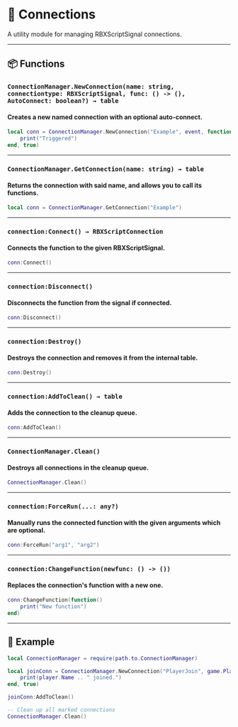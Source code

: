 
# 🔌 Connections

A utility module for managing RBXScriptSignal connections.

---

## 📦 Functions

### `ConnectionManager.NewConnection(name: string, connectiontype: RBXScriptSignal, func: () -> (), AutoConnect: boolean?) → table`
#### Creates a new named connection with an optional auto-connect.
```lua
local conn = ConnectionManager.NewConnection("Example", event, function()
	print("Triggered")
end, true)
````

---

### `ConnectionManager.GetConnection(name: string) → table`

#### Returns the connection with said name, and allows you to call its functions.

```lua
local conn = ConnectionManager.GetConnection("Example")
```

---

### `connection:Connect() → RBXScriptConnection`

#### Connects the function to the given RBXScriptSignal.

```lua
conn:Connect()
```

---

### `connection:Disconnect()`

#### Disconnects the function from the signal if connected.

```lua
conn:Disconnect()
```

---

### `connection:Destroy()`

#### Destroys the connection and removes it from the internal table.

```lua
conn:Destroy()
```

---

### `connection:AddToClean() → table`

#### Adds the connection to the cleanup queue.

```lua
conn:AddToClean()
```

---

### `ConnectionManager.Clean()`

#### Destroys all connections in the cleanup queue.

```lua
ConnectionManager.Clean()
```

---

### `connection:ForceRun(...: any?)`

#### Manually runs the connected function with the given arguments which are optional.

```lua
conn:ForceRun("arg1", "arg2")
```

---

### `connection:ChangeFunction(newfunc: () -> ())`

#### Replaces the connection's function with a new one.

```lua
conn:ChangeFunction(function()
	print("New function")
end)
```

---

## 📌 Example

```lua
local ConnectionManager = require(path.to.ConnectionManager)

local joinConn = ConnectionManager.NewConnection("PlayerJoin", game.Players.PlayerAdded, function(player)
	print(player.Name .. " joined.")
end, true)

joinConn:AddToClean()

-- Clean up all marked connections
ConnectionManager.Clean()
```
